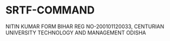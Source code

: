 # SRTF-COMMAND
NITIN KUMAR FORM BIHAR REG NO-200101120033, CENTURIAN UNIVERSITY TECHNOLOGY AND MANAGEMENT ODISHA
